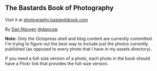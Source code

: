 ## The Bastards Book of Photography

Visit it at [photography.bastardsbook.com](http://photography.bastardsbook.com)

By [Dan Nguyen](http://danwin.com) [@dancow](http://twitter.com/dancow)


**Note:** Only the Octopress shell and blog content are currently committed. I'm trying to figure out the best way to include just the photos currently published (as opposed to every photo that I have in my assets directory).

If you need a full-size version of a photo, each photo in the book should have a Flickr link that provides the full-size version.

